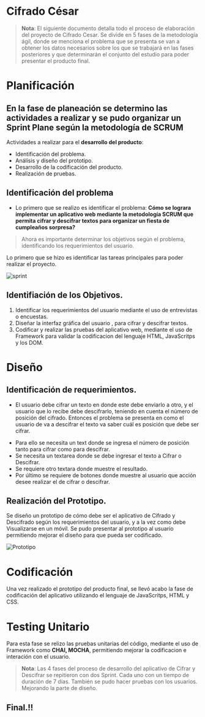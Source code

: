 # Cifrado César
> **Nota**: El siguiente documento detalla todo el proceso de elaboración del proyecto de Cifrado Cesar. Se divide en 5 fases de la metodología ágil, donde se menciona el problema que se presenta se van a obtener los datos necesarios sobre los que se trabajará en las fases posteriores y que determinarán el conjunto del estudio para poder presentar el producto final.
# Planificación 
En la fase de planeación se determino las actividades a realizar y se pudo organizar un **Sprint Plane** 
según la metodología de SCRUM
------------------------------------------------------------------------------------------------------------------------

Actividades a realizar para el **desarrollo del producto**:
+ Identificación del problema.
+ Análisis y diseño del prototipo.
+ Desarrollo de la codificación del producto.
+ Realización de pruebas.

## Identificación del problema
* Lo primero que se realizo es identificar el problema: **Cómo se lograra implementar un aplicativo web mediante la metodología SCRUM que permita cifrar y descifrar textos para organizar un fiesta de cumpleaños sorpresa?**
> Ahora es importante determinar los objetivos según el problema, identificando los requerimientos del usuario. 

Lo primero que se hizo es identificar las tareas principales para poder realizar el proyecto.

![sprint](http://i.gyazo.com/b61bd68495cc4612fdd0a884e2658516.png)



## Identifiación de los Objetivos.
1. Identificar los requerimientos del usuario mediante el uso de entrevistas o encuestas.
2. Diseñar la interfaz gráfica del usuario , para cifrar y descifrar textos.
3. Codificar y realizar las pruebas del aplicativo web, mediante el uso de Framework para validar la codificacion 
del lenguaje HTML, JavaScritps y los DOM.  

# Diseño

## Identificación de requerimientos.
*  El usuario debe cifrar un texto en donde este debe enviarlo a otro, y el usuario que lo recibe debe descifrarlo, 
teniendo en cuenta el número de posición del cifrado. Entonces el problema se presenta en como el usuario de va a descifrar el texto va saber cuál es posición que debe ser cifrar. 
+ Para ello se necesita un text donde se ingresa el número de posición tanto para cifrar como para descifrar.
+ Se necesita un textarea donde se debe ingresar el texto a Cifrar o Descifrar.
+ Se requiere otro textara donde muestre el resultado.
+ Por último se requiere de botones donde muestre al usuario que acción desee realizar el de cifrar o descifrar.

## Realización del Prototipo.
Se diseño un prototipo de cómo debe ser el aplicativo de Cifrado y Descifrado según los requerimientos del usuario, y a la vez como debe Visualizarse en un móvil. Se pudo presentar al prototipo al usuario permitiendo mejorar el diseño para que pueda ser codificado.

![Prototipo ](http://blog.makesys.com.br/wp-content/uploads/2013/08/shutterstock_146100410.jpg)
# Codificación
Una vez realizado el prototipo del producto final, se llevó acabo la fase de codificación del aplicativo utilizando el lenguaje de JavaScritps, HTML y CSS.
# Testing Unitario
Para esta fase se relizo  las pruebas unitarias del código, mediante el uso de Framework como **CHAI, MOCHA**, permitiendo mejorar la codificacion e interación con el usuario. 

>**Nota**: Las 4 fases del proceso de desarrollo del aplicativo de Cifrar y Descifrar se repitieron con dos Sprint. Cada uno con un tiempo de duración de 7 días. También se pudo hacer pruebas con los usuarios. Mejorando la parte de diseño.

Final.!!
------------------------------------------------------------------------------------------------------------------------
